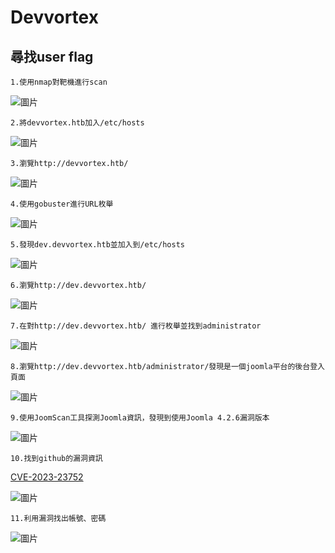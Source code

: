 Devvortex 
===
尋找user flag
---
    1.使用nmap對靶機進行scan
    
![圖片](https://github.com/favorite986141/jamescao/assets/125249893/38f3f73d-6a71-4df4-a9ea-7157bd29316c)

    2.將devvortex.htb加入/etc/hosts
    
![圖片](https://github.com/favorite986141/jamescao/assets/125249893/85796978-52fa-40a1-a664-553e6e6db79e)

    3.瀏覽http://devvortex.htb/

![圖片](https://github.com/favorite986141/jamescao/assets/125249893/c3dbd0b5-2141-4e37-8272-20c5e5f28171)

    4.使用gobuster進行URL枚舉

![圖片](https://github.com/favorite986141/jamescao/assets/125249893/fb578784-1abe-4a12-a4ee-4a4de249460c)

    5.發現dev.devvortex.htb並加入到/etc/hosts

![圖片](https://github.com/favorite986141/jamescao/assets/125249893/c9c5ad0d-8f5e-4723-9800-71dcdfb35dbb)

    6.瀏覽http://dev.devvortex.htb/

![圖片](https://github.com/favorite986141/jamescao/assets/125249893/24e738e5-ba3f-412c-97cc-3b62e8e3233e)

    7.在對http://dev.devvortex.htb/ 進行枚舉並找到administrator
    
![圖片](https://github.com/favorite986141/jamescao/assets/125249893/6e892541-17c1-49ac-b5b2-4a9dec27ad8c)

    8.瀏覽http://dev.devvortex.htb/administrator/發現是一個joomla平台的後台登入頁面

![圖片](https://github.com/favorite986141/jamescao/assets/125249893/d8243b32-6398-4f44-8b9c-886ccb5b5e2e)

    9.使用JoomScan工具探測Joomla資訊，發現到使用Joomla 4.2.6漏洞版本

![圖片](https://github.com/favorite986141/jamescao/assets/125249893/8a7a4a19-713b-4860-9d96-d0a95e17e252)

    10.找到github的漏洞資訊
[CVE-2023-23752](https://github.com/Acceis/exploit-CVE-2023-23752/tree/master)

![圖片](https://github.com/favorite986141/jamescao/assets/125249893/c319b22c-8b56-417c-b055-86f8f5692016)
    
    11.利用漏洞找出帳號、密碼

![圖片](https://github.com/favorite986141/jamescao/assets/125249893/d44e2a53-0ae0-48a9-93d9-4c65a2d9f089)

